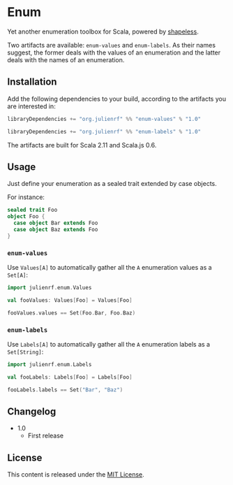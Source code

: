 # Enum

Yet another enumeration toolbox for Scala, powered by [shapeless](https://github.com/milessabin/shapeless).

Two artifacts are available: `enum-values` and `enum-labels`. As their names suggest, the former deals with the values
of an enumeration and the latter deals with the names of an enumeration.

## Installation

Add the following dependencies to your build, according to the artifacts you are interested in:

~~~ scala
libraryDependencies += "org.julienrf" %% "enum-values" % "1.0"
~~~

~~~ scala
libraryDependencies += "org.julienrf" %% "enum-labels" % "1.0"
~~~

The artifacts are built for Scala 2.11 and Scala.js 0.6.

## Usage

Just define your enumeration as a sealed trait extended by case objects.

For instance:

~~~ scala
sealed trait Foo
object Foo {
  case object Bar extends Foo
  case object Baz extends Foo
}
~~~

### `enum-values`

Use `Values[A]` to automatically gather all the `A` enumeration values as a `Set[A]`:

~~~ scala
import julienrf.enum.Values

val fooValues: Values[Foo] = Values[Foo]

fooValues.values == Set(Foo.Bar, Foo.Baz)
~~~

### `enum-labels`

Use `Labels[A]` to automatically gather all the `A` enumeration labels as a `Set[String]`:

~~~ scala
import julienrf.enum.Labels

val fooLabels: Labels[Foo] = Labels[Foo]

fooLabels.labels == Set("Bar", "Baz")
~~~

## Changelog

- 1.0
    - First release

## License

This content is released under the [MIT License](http://opensource.org/licenses/mit-license.php).